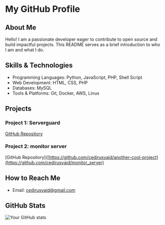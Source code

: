 # My GitHub Profile

## About Me

Hello! I am a passionate developer eager to contribute to open source and build impactful projects. This README serves as a brief introduction to who I am and what I do.

## Skills & Technologies

- Programming Languages: Python, JavaScript, PHP, Shell Script
- Web Development: HTML, CSS, PHP
- Databases: MySQL
- Tools & Platforms: Git, Docker, AWS, Linux

## Projects

### Project 1: Serverguard 
[GitHub Repository]([https://github.com/yourusername/awesome-project](https://github.com/cedirusyaid/serverguard)])

### Project 2: monitor server  
[GitHub Repository]([https://github.com/cedirusyaid/another-cool-project](https://github.com/cedirusyaid/monitor_server)


## How to Reach Me

- Email: cedirusyaid@gmail.com  


## GitHub Stats

![Your GitHub stats](https://github-readme-stats.vercel.app/api?username=cedirusyaid&show_icons=true&theme=radical)
